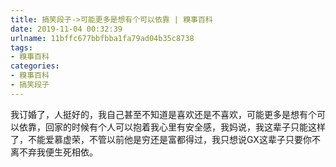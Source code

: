 ```yaml
---
title: 搞笑段子->可能更多是想有个可以依靠 | 糗事百科
date: 2019-11-04 00:32:39
urlname: 11bffc677bbfbba1fa79ad04b35c8738
tags: 
- 糗事百科
categories:
- 糗事百科
- 搞笑段子
---
```

我订婚了，人挺好的，我自己甚至不知道是喜欢还是不喜欢，可能更多是想有个可以依靠，回家的时候有个人可以抱着我心里有安全感，我妈说，我这辈子只能这样了，不能爱慕虚荣，不管以前他是穷还是富都得过，我只想说GX这辈子只要你不离不弃我便生死相依。


